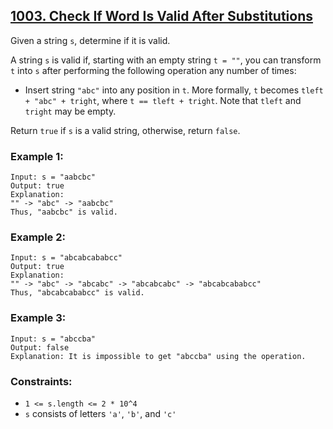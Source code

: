 ## [1003. Check If Word Is Valid After Substitutions](https://leetcode.com/problems/check-if-word-is-valid-after-substitutions/)

Given a string `s`, determine if it is valid.

A string `s` is valid if, starting with an empty string `t = ""`, you can transform `t` into `s` after performing the following operation any number of times:

- Insert string `"abc"` into any position in `t`. More formally, `t` becomes `tleft + "abc" + tright`, where `t == tleft + tright`. Note that `tleft` and `tright` may be empty.

Return `true` if `s` is a valid string, otherwise, return `false`.

### Example 1:

```
Input: s = "aabcbc"
Output: true
Explanation:
"" -> "abc" -> "aabcbc"
Thus, "aabcbc" is valid.
```

### Example 2:

```
Input: s = "abcabcababcc"
Output: true
Explanation:
"" -> "abc" -> "abcabc" -> "abcabcabc" -> "abcabcababcc"
Thus, "abcabcababcc" is valid.
```

### Example 3:

```
Input: s = "abccba"
Output: false
Explanation: It is impossible to get "abccba" using the operation.
```

### Constraints:

- `1 <= s.length <= 2 * 10^4`
- `s` consists of letters `'a'`, `'b'`, and `'c'`
